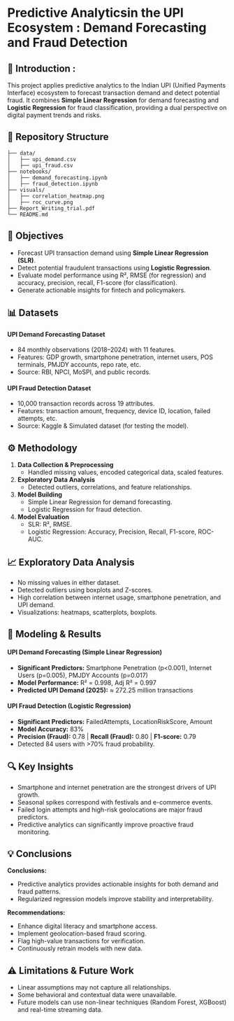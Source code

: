 # Predictive Analyticsin the UPI Ecosystem : Demand Forecasting and Fraud Detection

## 🧾 Introduction :
This project applies predictive analytics to the Indian UPI (Unified Payments Interface) ecosystem to forecast transaction demand and detect potential fraud. It combines **Simple Linear Regression** for demand forecasting and **Logistic Regression** for fraud classification, providing a dual perspective on digital payment trends and risks.



## 📂 Repository Structure
```
├── data/
│   ├── upi_demand.csv
│   ├── upi_fraud.csv
├── notebooks/
│   ├── demand_forecasting.ipynb
│   ├── fraud_detection.ipynb
├── visuals/
│   ├── correlation_heatmap.png
│   ├── roc_curve.png
├── Report_Writing_trial.pdf
└── README.md
```

## 🎯 Objectives
- Forecast UPI transaction demand using **Simple Linear Regression (SLR)**.
- Detect potential fraudulent transactions using **Logistic Regression**.
- Evaluate model performance using R², RMSE (for regression) and accuracy, precision, recall, F1-score (for classification).
- Generate actionable insights for fintech and policymakers.


## 📊 Datasets 
#### UPI Demand Forecasting Dataset
- 84 monthly observations (2018–2024) with 11 features.
- Features: GDP growth, smartphone penetration, internet users, POS terminals, PMJDY accounts, repo rate, etc.
- Source: RBI, NPCI, MoSPI, and public records.

#### UPI Fraud Detection Dataset
- 10,000 transaction records across 19 attributes.
- Features: transaction amount, frequency, device ID, location, failed attempts, etc.
- Source: Kaggle & Simulated dataset (for testing the model).

## ⚙️ Methodology
1. **Data Collection & Preprocessing**
   - Handled missing values, encoded categorical data, scaled features.
2. **Exploratory Data Analysis**
   - Detected outliers, correlations, and feature relationships.
3. **Model Building**
   - Simple Linear Regression for demand forecasting.
   - Logistic Regression for fraud detection.
4. **Model Evaluation**
   - SLR: R², RMSE.
   - Logistic Regression: Accuracy, Precision, Recall, F1-score, ROC-AUC.


## 📈 Exploratory Data Analysis
- No missing values in either dataset.
- Detected outliers using boxplots and Z-scores.
- High correlation between internet usage, smartphone penetration, and UPI demand.
- Visualizations: heatmaps, scatterplots, boxplots.


## 🤖 Modeling & Results
#### UPI Demand Forecasting (Simple Linear Regression)
- **Significant Predictors:** Smartphone Penetration (p<0.001), Internet Users (p=0.005), PMJDY Accounts (p=0.017)
- **Model Performance:** R² = 0.998, Adj R² = 0.997
- **Predicted UPI Demand (2025):** ≈ 272.25 million transactions

#### UPI Fraud Detection (Logistic Regression)
- **Significant Predictors:** FailedAttempts, LocationRiskScore, Amount
- **Model Accuracy:** 83%
- **Precision (Fraud):** 0.78 | **Recall (Fraud):** 0.80 | **F1-score:** 0.79
- Detected 84 users with >70% fraud probability.

## 🔍 Key Insights 
- Smartphone and internet penetration are the strongest drivers of UPI growth.
- Seasonal spikes correspond with festivals and e-commerce events.
- Failed login attempts and high-risk geolocations are major fraud predictors.
- Predictive analytics can significantly improve proactive fraud monitoring.


## 💡 Conclusions 
**Conclusions:**
- Predictive analytics provides actionable insights for both demand and fraud patterns.
- Regularized regression models improve stability and interpretability.

**Recommendations:**
- Enhance digital literacy and smartphone access.
- Implement geolocation-based fraud scoring.
- Flag high-value transactions for verification.
- Continuously retrain models with new data.


## ⚠️ Limitations & Future Work
- Linear assumptions may not capture all relationships.
- Some behavioral and contextual data were unavailable.
- Future models can use non-linear techniques (Random Forest, XGBoost) and real-time streaming data.
